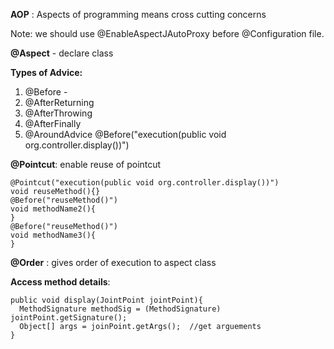 **AOP** : Aspects of programming means cross cutting concerns

Note: we should use @EnableAspectJAutoProxy before @Configuration file.

**@Aspect** - declare class 

**Types of Advice:**
1. @Before - 
2. @AfterReturning
3. @AfterThrowing
4. @AfterFinally
5. @AroundAdvice
@Before("execution(public void org.controller.display())")

**@Pointcut**: enable reuse of pointcut
```
@Pointcut("execution(public void org.controller.display())")
void reuseMethod(){}
@Before("reuseMethod()")
void methodName2(){
}
@Before("reuseMethod()")
void methodName3(){
}
```
**@Order** : gives order of execution to aspect class

**Access method details**:
```
public void display(JointPoint jointPoint){
  MethodSignature methodSig = (MethodSignature) jointPoint.getSignature();
  Object[] args = joinPoint.getArgs();  //get arguements 
}

```
